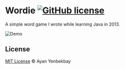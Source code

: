 # Wordie [![GitHub license](https://img.shields.io/badge/license-MIT-blue.svg)](https://raw.githubusercontent.com/yenbekbay/wordie/master/LICENSE)

A simple word game I wrote while learning Java in 2013.

![Demo](.github/demo.gif)

## License

[MIT License](./LICENSE) © Ayan Yenbekbay